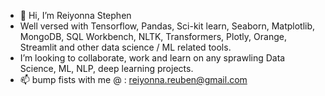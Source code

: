 - 👋 Hi, I’m Reiyonna Stephen
- Well versed with Tensorflow, Pandas, Sci-kit learn, Seaborn, Matplotlib, MongoDB, SQL Workbench, NLTK, Transformers, Plotly, Orange, Streamlit and other data science / ML related tools.
- I’m looking to collaborate, work and learn on any sprawling Data Science, ML, NLP, deep learning projects.
- 📫 bump fists with me @ : reiyonna.reuben@gmail.com

<!---
reiyonna/reiyonna is a ✨ special ✨ repository because its `README.md` (this file) appears on your GitHub profile.
You can click the Preview link to take a look at your changes.
--->
